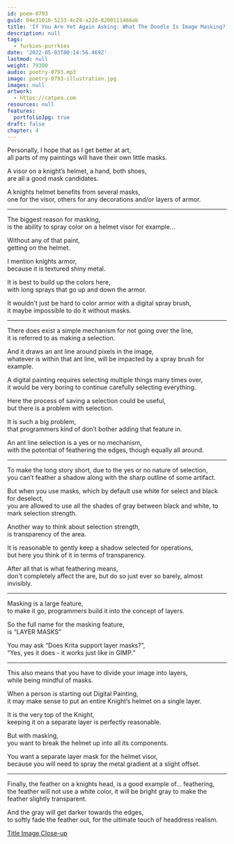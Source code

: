 ```yaml
---
id: poem-0793
guid: 04e31016-5233-4c24-a22d-8200111466ab
title: 'If You Are Yet Again Asking: What The Doodle Is Image Masking?'
description: null
tags:
  - furkies-purrkies
date: '2022-05-03T00:14:56.469Z'
lastmod: null
weight: 79300
audio: poetry-0793.mp3
image: poetry-0793-illustration.jpg
images: null
artwork:
  - https://catpea.com
resources: null
features:
  portfolioJpg: true
draft: false
chapter: 4
---
```


Personally, I hope that as I get better at art,\
all parts of my paintings will have their own little masks.

A visor on a knight’s helmet, a hand, both shoes,\
are all a good mask candidates.

A knights helmet benefits from several masks,\
one for the visor, others for any decorations and/or layers of armor.

---

The biggest reason for masking,\
is the ability to spray color on a helmet visor for example...

Without any of that paint,\
getting on the helmet.

I mention knights armor,\
because it is textured shiny metal.

It is best to build up the colors here,\
with long sprays that go up and down the armor.

It wouldn't just be hard to color armor with a digital spray brush,\
it maybe impossible to do it without masks.

---

There does exist a simple mechanism for not going over the line,\
it is referred to as making a selection.

And it draws an ant line around pixels in the image,\
whatever is within that ant line, will be impacted by a spray brush for example.

A digital painting requires selecting multiple things many times over,\
it would be very boring to continue carefully selecting everything.

Here the process of saving a selection could be useful,\
but there is a problem with selection.

It is such a big problem,\
that programmers kind of don’t bother adding that feature in.

An ant line selection is a yes or no mechanism,\
with the potential of feathering the edges, though equally all around.

---

To make the long story short, due to the yes or no nature of selection,\
you can’t feather a shadow along with the sharp outline of some artifact.

But when you use masks, which by default use white for select and black for deselect,\
you are allowed to use all the shades of gray between black and white, to mark selection strength.

Another way to think about selection strength,\
is transparency of the area.

It is reasonable to gently keep a shadow selected for operations,\
but here you think of it in terms of transparency.

After all that is what feathering means,\
don't completely affect the are, but do so just ever so barely, almost invisibly.

---

Masking is a large feature,\
to make it go, programmers build it into the concept of layers.

So the full name for the masking feature,\
is “LAYER MASKS”

You may ask “Does Krita support layer masks?”,\
“Yes, yes it does - it works just like in GIMP.”

---

This also means that you have to divide your image into layers,\
while being mindful of masks.

When a person is starting out Digital Painting,\
it may make sense to put an entire Knight’s helmet on a single layer.

It is the very top of the Knight,\
keeping it on a separate layer is perfectly reasonable.

But with masking,\
you want to break the helmet up into all its components.

You want a separate layer mask for the helmet visor,\
because you will need to spray the metal gradient at a slight offset.

---

Finally, the feather on a knights head, is a good example of... feathering,\
the feather will not use a white color, it will be bright gray to make the feather slightly transparent.

And the gray will get darker towards the edges,\
to softly fade the feather out, for the ultimate touch of headdress realism.

[Title Image Close-up](files/poetry-0793-big.jpg)
